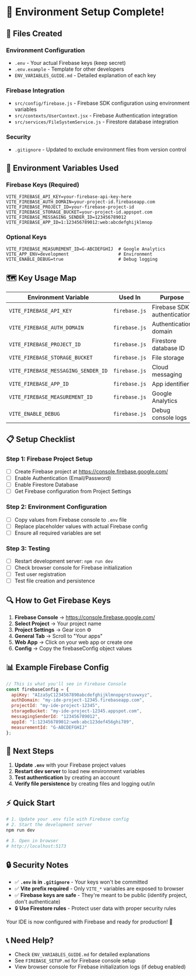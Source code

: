 # 🚀 Environment Setup Complete!

## 📁 **Files Created**

### **Environment Configuration**
- `.env` - Your actual Firebase keys (keep secret)
- `.env.example` - Template for other developers
- `ENV_VARIABLES_GUIDE.md` - Detailed explanation of each key

### **Firebase Integration**
- `src/config/firebase.js` - Firebase SDK configuration using environment variables
- `src/contexts/UserContext.jsx` - Firebase Authentication integration
- `src/services/FileSystemService.js` - Firestore database integration

### **Security**
- `.gitignore` - Updated to exclude environment files from version control

## 🔑 **Environment Variables Used**

### **Firebase Keys (Required)**
```env
VITE_FIREBASE_API_KEY=your-firebase-api-key-here
VITE_FIREBASE_AUTH_DOMAIN=your-project-id.firebaseapp.com
VITE_FIREBASE_PROJECT_ID=your-firebase-project-id
VITE_FIREBASE_STORAGE_BUCKET=your-project-id.appspot.com
VITE_FIREBASE_MESSAGING_SENDER_ID=123456789012
VITE_FIREBASE_APP_ID=1:123456789012:web:abcdefghijklmnop
```

### **Optional Keys**
```env
VITE_FIREBASE_MEASUREMENT_ID=G-ABCDEFGHIJ  # Google Analytics
VITE_APP_ENV=development                   # Environment
VITE_ENABLE_DEBUG=true                     # Debug logging
```

## 🗺️ **Key Usage Map**

| Environment Variable | Used In | Purpose |
|---------------------|---------|---------|
| `VITE_FIREBASE_API_KEY` | `firebase.js` | Firebase SDK authentication |
| `VITE_FIREBASE_AUTH_DOMAIN` | `firebase.js` | Authentication domain |
| `VITE_FIREBASE_PROJECT_ID` | `firebase.js` | Firestore database ID |
| `VITE_FIREBASE_STORAGE_BUCKET` | `firebase.js` | File storage |
| `VITE_FIREBASE_MESSAGING_SENDER_ID` | `firebase.js` | Cloud messaging |
| `VITE_FIREBASE_APP_ID` | `firebase.js` | App identifier |
| `VITE_FIREBASE_MEASUREMENT_ID` | `firebase.js` | Google Analytics |
| `VITE_ENABLE_DEBUG` | `firebase.js` | Debug console logs |

## 📋 **Setup Checklist**

### **Step 1: Firebase Project Setup**
- [ ] Create Firebase project at https://console.firebase.google.com/
- [ ] Enable Authentication (Email/Password)
- [ ] Enable Firestore Database
- [ ] Get Firebase configuration from Project Settings

### **Step 2: Environment Configuration**
- [ ] Copy values from Firebase console to `.env` file
- [ ] Replace placeholder values with actual Firebase config
- [ ] Ensure all required variables are set

### **Step 3: Testing**
- [ ] Restart development server: `npm run dev`
- [ ] Check browser console for Firebase initialization
- [ ] Test user registration
- [ ] Test file creation and persistence

## 🔍 **How to Get Firebase Keys**

1. **Firebase Console** → https://console.firebase.google.com/
2. **Select Project** → Your project name
3. **Project Settings** → Gear icon ⚙️
4. **General Tab** → Scroll to "Your apps"
5. **Web App** → Click on your web app or create one
6. **Config** → Copy the firebaseConfig object values

## 📊 **Example Firebase Config**
```javascript
// This is what you'll see in Firebase Console
const firebaseConfig = {
  apiKey: "AIzaSyC1234567890abcdefghijklmnopqrstuvwxyz",
  authDomain: "my-ide-project-12345.firebaseapp.com",
  projectId: "my-ide-project-12345",
  storageBucket: "my-ide-project-12345.appspot.com",
  messagingSenderId: "123456789012",
  appId: "1:123456789012:web:abc123def456ghi789",
  measurementId: "G-ABCDEFGHIJ"
};
```

## 🎯 **Next Steps**

1. **Update `.env`** with your Firebase project values
2. **Restart dev server** to load new environment variables
3. **Test authentication** by creating an account
4. **Verify file persistence** by creating files and logging out/in

## ⚡ **Quick Start**

```bash
# 1. Update your .env file with Firebase config
# 2. Start the development server
npm run dev

# 3. Open in browser
# http://localhost:5173
```

## 🔒 **Security Notes**

- ✅ **`.env` is in `.gitignore`** - Your keys won't be committed
- ✅ **Vite prefix required** - Only `VITE_*` variables are exposed to browser
- ✅ **Firebase keys are safe** - They're meant to be public (identify project, don't authenticate)
- 🔒 **Use Firestore rules** - Protect user data with proper security rules

Your IDE is now configured with Firebase and ready for production! 🎉

## 📞 **Need Help?**

- Check `ENV_VARIABLES_GUIDE.md` for detailed explanations
- See `FIREBASE_SETUP.md` for Firebase console setup
- View browser console for Firebase initialization logs (if debug enabled)

